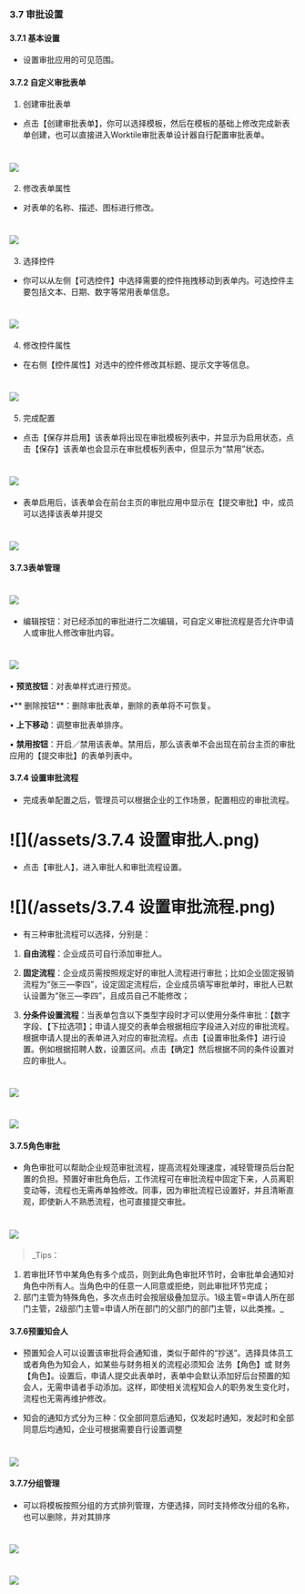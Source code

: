 ### 3.7 审批设置
#### 3.7.1 基本设置

* 设置审批应用的可见范围。

#### 3.7.2 自定义审批表单

1) 创建审批表单

* 点击【创建审批表单】，你可以选择模板，然后在模板的基础上修改完成新表单创建，也可以直接进入Worktile审批表单设计器自行配置审批表单。

# ![](/assets/3.7.2自定义审批表单.png)

2) 修改表单属性

* 对表单的名称、描述、图标进行修改。

# ![](/assets/3.7.2修改表单属性.png)


3) 选择控件

* 你可以从左侧【可选控件】中选择需要的控件拖拽移动到表单内。可选控件主要包括文本、日期、数字等常用表单信息。

# ![](/assets/3.7.2选择控件.png)

4) 修改控件属性

* 在右侧【控件属性】对选中的控件修改其标题、提示文字等信息。

# ![](/assets/3.7.4修改控件属性.png)

5) 完成配置

* 点击【保存并启用】该表单将出现在审批模板列表中，并显示为启用状态，点击【保存】该表单也会显示在审批模板列表中，但显示为“禁用”状态。

# ![](/assets/3.7.5完成设置保存.png)

* 表单启用后，该表单会在前台主页的审批应用中显示在【提交审批】中，成员可以选择该表单并提交

# ![](/assets/3.7.5.2发起审批.png)

#### 3.7.3表单管理

# ![](/assets/3.7.6表单管理.png)

* 编辑按钮：对已经添加的审批进行二次编辑，可自定义审批流程是否允许申请人或审批人修改审批内容。

# ![](/assets/3.7.5编辑按钮.png)


• **预览按钮**：对表单样式进行预览。

•** 删除按钮**：删除审批表单，删除的表单将不可恢复。

• **上下移动**：调整审批表单排序。

• **禁用按钮**：开启／禁用该表单。禁用后，那么该表单不会出现在前台主页的审批应用的【提交审批】的表单列表中。

#### 3.7.4 设置审批流程

* 完成表单配置之后，管理员可以根据企业的工作场景，配置相应的审批流程。

# ![](/assets/3.7.4 设置审批人.png)
* 点击【审批人】，进入审批人和审批流程设置。

# ![](/assets/3.7.4 设置审批流程.png)

* 有三种审批流程可以选择，分别是：

1) **自由流程**：企业成员可自行添加审批人。

2) **固定流程**：企业成员需按照规定好的审批人流程进行审批；比如企业固定报销流程为“张三—李四”，设定固定流程后，企业成员填写审批单时，审批人已默认设置为“张三—李四”，且成员自己不能修改；

3) **分条件设置流程**：当表单包含以下类型字段时才可以使用分条件审批：【数字字段、【下拉选项】；申请人提交的表单会根据相应字段进入对应的审批流程。根据申请人提出的表单进入对应的审批流程。点击【设置审批条件】进行设置。例如根据招聘人数，设置区间。点击【确定】然后根据不同的条件设置对应的审批人。

# ![](/assets/3.7.6设置审批条件.png)

# ![](/assets/3.7.6添加审批人.png)

#### 3.7.5角色审批

* 角色审批可以帮助企业规范审批流程，提高流程处理速度，减轻管理员后台配置的负担。预置好审批角色后，工作流程可在审批流程中固定下来，人员离职变动等，流程也无需再单独修改。同事，因为审批流程已设置好，并且清晰直观，即使新人不熟悉流程，也可直接提交审批。

# ![](/assets/3.7.6审批角色.png)

> _Tips：
1) 若审批环节中某角色有多个成员，则到此角色审批环节时，会审批单会通知对角色中所有人。当角色中的任意一人同意或拒绝，则此审批环节完成；
2) 部门主管为特殊角色，多次点击时会按层级叠加显示。1级主管=申请人所在部门主管，2级部门主管=申请人所在部门的父部门的部门主管，以此类推。_

#### 3.7.6预置知会人

* 预置知会人可以设置该审批将会通知谁，类似于邮件的“抄送”。选择具体员工或者角色为知会人，如某些与财务相关的流程必须知会 法务【角色】或 财务【角色】。设置后，申请人提交此表单时，表单中会默认添加好后台预置的知会人，无需申请者手动添加。这样，即使相关流程知会人的职务发生变化时，流程也无需再维护修改。

* 知会的通知方式分为三种：仅全部同意后通知，仅发起时通知，发起时和全部同意后均通知，企业可根据需要自行设置调整
# ![](/assets/3.7.6知会人设置.png)

#### 3.7.7分组管理

* 可以将模板按照分组的方式排列管理，方便选择，同时支持修改分组的名称，也可以删除，并对其排序

# ![](/assets/3.7.7添加分组.png)
# ![](/assets/3.7.7修改分组.png)





